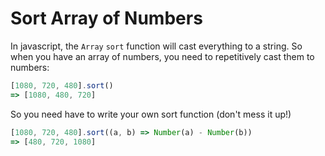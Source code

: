 # Sort Array of Numbers

In javascript, the `Array` `sort` function will cast everything to a string. So when you have an array of numbers, you need to repetitively cast them to numbers:

```ts
[1080, 720, 480].sort()
=> [1080, 480, 720]
```

So you need have to write your own sort function (don't mess it up!)

```ts
[1080, 720, 480].sort((a, b) => Number(a) - Number(b))
=> [480, 720, 1080]
```
